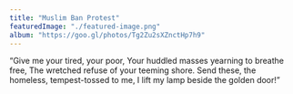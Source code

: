 ```yaml
---
title: "Muslim Ban Protest"
featuredImage: "./featured-image.png" 
album: "https://goo.gl/photos/Tg2Zu2sXZnctHp7h9"
---
```

“Give me your tired, your poor,
Your huddled masses yearning to breathe free,
The wretched refuse of your teeming shore.
Send these, the homeless, tempest-tossed to me,
I lift my lamp beside the golden door!”
